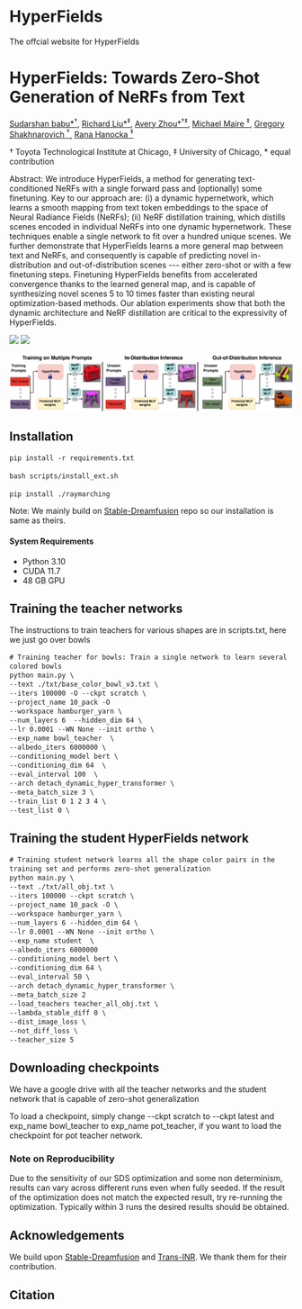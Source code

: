 # HyperFields
The offcial website for HyperFields
# HyperFields: Towards Zero-Shot Generation of NeRFs from Text

[Sudarshan babu*<sup>&dagger;</sup>](https://people.cs.uchicago.edu/~sudarshan/), [Richard Liu*<sup>&ddagger;</sup>](https://rgliu.com/), [Avery Zhou*<sup>&dagger;&ddagger;</sup>](https://github.com/AveryZhou), [Michael Maire <sup>&ddagger;</sup>](https://people.cs.uchicago.edu/~mmaire/), [Gregory Shakhnarovich <sup>&dagger;</sup>](https://home.ttic.edu/~gregory/), [Rana Hanocka <sup>&ddagger;</sup>](https://people.cs.uchicago.edu/~ranahanocka/) 

&dagger; Toyota Technological Institute at Chicago, &ddagger; University of Chicago, * equal contribution

Abstract: We introduce HyperFields, a method for generating text-conditioned NeRFs with a single forward pass and (optionally) some finetuning. Key to our approach are: (i) a dynamic hypernetwork, which learns a smooth mapping from text token embeddings to the space of Neural Radiance Fields (NeRFs); (ii) NeRF distillation training, which distills scenes encoded in individual NeRFs into one dynamic hypernetwork. These techniques enable a single network to fit over a hundred unique scenes. We further demonstrate that HyperFields learns a more general map between text and NeRFs, and consequently is capable of predicting novel in-distribution and out-of-distribution scenes --- either zero-shot or with a few finetuning steps. Finetuning HyperFields benefits from accelerated convergence thanks to the learned general map, and is capable of synthesizing novel scenes 5 to 10 times faster than existing neural optimization-based methods. Our ablation experiments show that both the dynamic architecture and NeRF distillation are critical to the expressivity of HyperFields.

<!-- ### [[Project Page](https://threedle.github.io/hyperfields/)] [[ArXiv]()] -->
<a href=""><img src="https://img.shields.io/badge/arXiv-HyperFields-b31b1b.svg" height=22.5></a>
<a href="https://threedle.github.io/hyperfields"><img src="https://img.shields.io/website?down_color=lightgrey&down_message=offline&label=Project%20Page&up_color=lightgreen&up_message=online&url=https%3A%2F%2Fpals.ttic.edu%2Fp%2Fscore-jacobian-chaining" height=22.5></a>

![teaser](./static/images/figures/HyperFields_teaser_RLfix.jpg)


## Installation


```
pip install -r requirements.txt

bash scripts/install_ext.sh

pip install ./raymarching
```
Note: We mainly build on [Stable-Dreamfusion](https://github.com/ashawkey/stable-dreamfusion) repo so our installation is same as theirs.

#### System Requirements
- Python 3.10
- CUDA 11.7
- 48 GB GPU


## Training the teacher networks
The instructions to train teachers for various shapes are in scripts.txt, here we just go over bowls
```
# Training teacher for bowls: Train a single network to learn several colored bowls
python main.py \
--text ./txt/base_color_bowl_v3.txt \
--iters 100000 -O --ckpt scratch \
--project_name 10_pack -O 
--workspace hamburger_yarn \ 
--num_layers 6  --hidden_dim 64 \
--lr 0.0001 --WN None --init ortho \
--exp_name bowl_teacher  \ 
--albedo_iters 6000000 \ 
--conditioning_model bert \
--conditioning_dim 64  \
--eval_interval 100  \
--arch detach_dynamic_hyper_transformer \ 
--meta_batch_size 3 \
--train_list 0 1 2 3 4 \ 
--test_list 0 \
```

## Training the student HyperFields network
```
# Training student network learns all the shape color pairs in the training set and performs zero-shot generalization
python main.py \ 
--text ./txt/all_obj.txt \
--iters 100000 --ckpt scratch \
--project_name 10_pack -O \
--workspace hamburger_yarn \ 
--num_layers 6 --hidden_dim 64 \ 
--lr 0.0001 --WN None --init ortho \  
--exp_name student  \
--albedo_iters 6000000 
--conditioning_model bert \  
--conditioning_dim 64 \ 
--eval_interval 50 \ 
--arch detach_dynamic_hyper_transformer \
--meta_batch_size 2 
--load_teachers teacher_all_obj.txt \
--lambda_stable_diff 0 \
--dist_image_loss \
--not_diff_loss \
--teacher_size 5
```
## Downloading checkpoints
We have a google drive with all the teacher networks and the student network that is capable of zero-shot generalization

To load a checkpoint, simply change --ckpt scratch to --ckpt latest and exp_name bowl_teacher to exp_name pot_teacher, if you want to load the checkpoint for pot teacher network.

### Note on Reproducibility
Due to the sensitivity of our SDS optimization and some non determinism, results can vary across different runs even when fully seeded. If the result of the optimization does not match the expected result, try re-running the optimization. Typically within 3 runs the desired results should be obtained.

## Acknowledgements
We build upon [Stable-Dreamfusion](https://github.com/ashawkey/stable-dreamfusion) and [Trans-INR](https://github.com/yinboc/trans-inr). We thank them for their contribution.

## Citation







